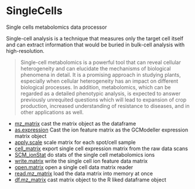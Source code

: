 # SingleCells

Single cells metabolomics data processor
 
 Single-cell analysis is a technique that measures only the target cell itself and can 
 extract information that would be buried in bulk-cell analysis with high-resolution.
> Single-cell metabolomics is a powerful tool that can reveal cellular heterogeneity and 
>  can elucidate the mechanisms of biological phenomena in detail. It is a promising 
>  approach in studying plants, especially when cellular heterogeneity has an impact on different 
>  biological processes. In addition, metabolomics, which can be regarded as a detailed 
>  phenotypic analysis, is expected to answer previously unrequited questions which will 
>  lead to expansion of crop production, increased understanding of resistance to diseases,
>  and in other applications as well.

+ [mz_matrix](SingleCells/mz_matrix.1) cast the matrix object as the dataframe
+ [as.expression](SingleCells/as.expression.1) Cast the ion feature matrix as the GCModeller expression matrix object
+ [apply.scale](SingleCells/apply.scale.1) scale matrix for each spot/cell sample
+ [cell_matrix](SingleCells/cell_matrix.1) export single cell expression matrix from the raw data scans
+ [SCM_ionStat](SingleCells/SCM_ionStat.1) do stats of the single cell metabolomics ions
+ [write.matrix](SingleCells/write.matrix.1) write the single cell ion feature data matrix
+ [open.matrix](SingleCells/open.matrix.1) open a single cell data matrix reader
+ [read.mz_matrix](SingleCells/read.mz_matrix.1) load the data matrix into memory at once
+ [df.mz_matrix](SingleCells/df.mz_matrix.1) cast matrix object to the R liked dataframe object

